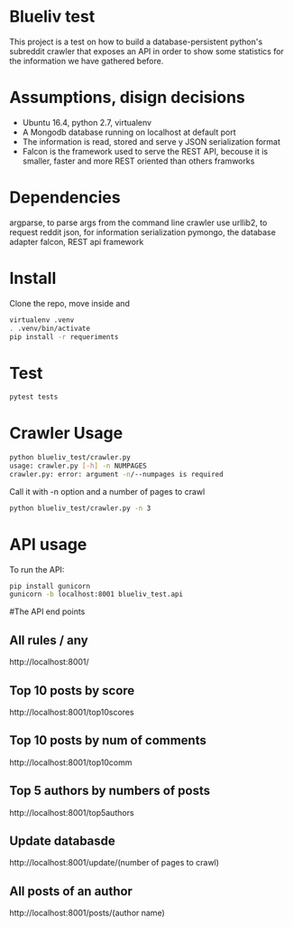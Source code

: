 # Blueliv test 
This project is a test on how to build a database-persistent python's subreddit crawler that exposes an API in order to show some statistics for the information we have gathered before.

# Assumptions, disign decisions
- Ubuntu 16.4, python 2.7, virtualenv
- A Mongodb database running on localhost at default port
- The information is read, stored and serve y JSON serialization format
- Falcon is the framework used to serve the REST API, becouse it is smaller,
  faster and more REST oriented than others framworks
  
# Dependencies
argparse, to parse args from the command line crawler use 
urllib2, to request reddit 
json, for information serialization
pymongo, the database adapter
falcon, REST api framework

# Install
Clone the repo, move inside and
```sh
virtualenv .venv
. .venv/bin/activate
pip install -r requeriments
```

# Test
```sh
pytest tests
```

# Crawler Usage
```sh
python blueliv_test/crawler.py 
usage: crawler.py [-h] -n NUMPAGES
crawler.py: error: argument -n/--numpages is required
```
Call it with -n option and a number of pages to crawl
```sh
python blueliv_test/crawler.py -n 3
```
# API usage
To run the API:
```sh
pip install gunicorn
gunicorn -b localhost:8001 blueliv_test.api
```
#The API end points
## All rules / any
http://localhost:8001/

## Top 10 posts by score
http://localhost:8001/top10scores

## Top 10 posts by num of comments
http://localhost:8001/top10comm

## Top 5 authors by numbers of posts 
http://localhost:8001/top5authors

## Update databasde  
http://localhost:8001/update/(number of pages to crawl)

## All posts of an author
http://localhost:8001/posts/(author name)
